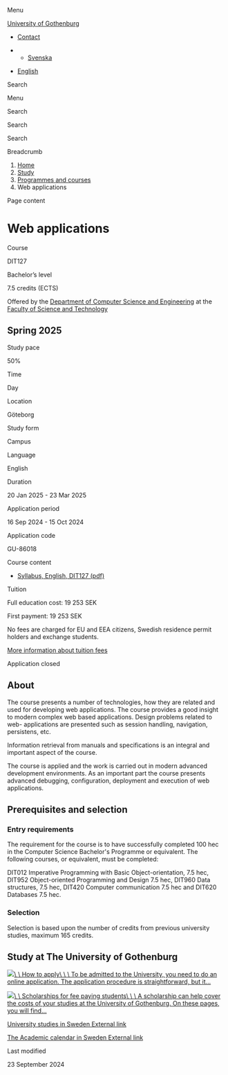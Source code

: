 Menu

[University of Gothenburg](https://www.gu.se/en)

- [Contact](https://www.gu.se/en/contact)

- - [Svenska](https://www.gu.se/studera/hitta-utbildning/webapplikationer-dit127)
- [English](https://www.gu.se/en/study-gothenburg/web-applications-dit127)

Search


Menu


Search


Search

Search

Breadcrumb

1. [Home](https://www.gu.se/en)
2. [Study](https://www.gu.se/en/study-in-gothenburg)
3. [Programmes and courses](https://www.gu.se/en/study-in-gothenburg/study-options)
4. Web applications


Page content

# Web applications

Course


DIT127


Bachelor’s level



7.5 credits (ECTS)




Offered by the
[Department of Computer Science and Engineering](https://www.gu.se/en/computer-science-engineering)
at the
[Faculty of Science and Technology](https://www.gu.se/en/science-and-technology)

## Spring 2025

Study pace


50%

Time


Day

Location


Göteborg

Study form


Campus

Language


English

Duration


20 Jan 2025
\- 23 Mar 2025

Application period


16 Sep 2024
\- 15 Oct 2024

Application code


GU-86018

Course content


- [Syllabus, English, DIT127 (pdf)](https://kursplaner.gu.se/pdf/kurs/en/DIT127)


Tuition


Full education cost: 19 253 SEK

First payment: 19 253 SEK

No fees are charged for EU and EEA citizens, Swedish residence permit holders and exchange students.

[More information about tuition fees](https://www.gu.se/en/study-in-gothenburg/apply/tuition-fees)

Application closed


## About

The course presents a number of technologies, how they are related and used for developing web applications. The course provides a good insight to modern complex web based applications. Design problems related to web- applications are presented such as session handling, navigation, persistens, etc.

Information retrieval from manuals and specifications is an integral and important aspect of the course.

The course is applied and the work is carried out in modern advanced development environments. As an important part the course presents advanced debugging, configuration, deployment and execution of web applications.

## Prerequisites and selection

### Entry requirements

The requirement for the course is to have successfully completed 100 hec in the Computer Science Bachelor's Programme or equivalent. The following courses, or equivalent, must be completed:

DIT012 Imperative Programming with Basic Object-orientation, 7.5 hec, DIT952 Object-oriented Programming and Design 7.5 hec, DIT960 Data structures, 7.5 hec, DIT420 Computer communication 7.5 hec and DIT620 Databases 7.5 hec.

### Selection

Selection is based upon the number of credits from previous university studies, maximum 165 credits.

## Study at The University of Gothenburg

[![](https://www.gu.se/sites/default/files/dynamic-image/dynamic_image_2188_218/public/2020-03/cytonn-photography-ZJEKICY5EXY-unsplash.jpg?media_id=2553&width=1904&height=208)\\
\\
How to apply\\
\\
\\
To be admitted to the University, you need to do an online application. The application procedure is straightforward, but it…](https://www.gu.se/en/study-in-gothenburg/apply)

[![](https://www.gu.se/sites/default/files/dynamic-image/dynamic_image_2188_218/public/2024-01/GU-7.jpg?media_id=95188&width=1904&height=208)\\
\\
Scholarships for fee paying students\\
\\
\\
A scholarship can help cover the costs of your studies at the University of Gothenburg. On these pages, you will find…](https://www.gu.se/en/study-in-gothenburg/apply/scholarships-for-fee-paying-students)

[University studies in Sweden External link](https://www.gu.se/en/study-in-gothenburg/before-you-arrive/university-studies-in-sweden "External link")

[The Academic calendar in Sweden External link](https://www.gu.se/en/study-in-gothenburg/when-you-are-here/academic-calendar "External link")

Last modified


23 September 2024